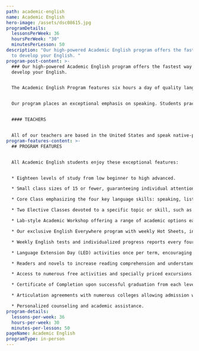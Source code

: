 ```yaml
---
path: academic-english
name: Academic English
hero-image: /assets/dsc08615.jpg
programDetails:
  lessonsPerWeek: 36
  hoursPerWeek: "30"
  minutesPerLesson: 50
description: "Our high-powered Academic English program offers the fastest way
  to develop your English. "
program-post-content: >-
  ### Our high-powered Academic English program offers the fastest way to
  develop your English.


  The Academic English Program features six hours a day of quality language instruction, including a core class, your choice of two electives or one premium test preparation class, and a daily academic workshop. Designed for students who plan to transfer to an American college or university, the program is suitable for any student interested in gaining English fluency as quickly as possible.


  Our program places an exceptional emphasis on speaking. Students practice speaking skills frequently in class, receiving regular guidance and correction from their instructor.


  #### TEACHERS


  All of our teachers are based in the United States and speak native-proficient level English. Every teacher has a TEFL Certificate or Master's Degree and extensive instructional experience.
program-features-content: >-
  ## PROGRAM FEATURES


  All Academic English students enjoy these exceptional features:


  * Eighteen levels of study from low beginner to high advanced.

  * Small class sizes of 15 or fewer, guaranteeing individual attention from your teacher.

  * Core Class emphasizing the four key language skills: speaking, listening, reading and writing.

  * Two Elective Classes devoted to a specific topic or skill, such as Slang, Business English, American Culture, Public Speaking, Grammar, or Composition. Or One Premium Test Preparation class to prepare for the TOEFL, SAT, or IELTS.

  * Lab-style Academic Workshop offering a range of academic options each week, including Pronunciation Clinics, Conversation Clubs, Homework Labs, Computer Labs, and more.

  * Our exclusive English Everywhere program with weekly Hot Sheets, involving your host family, activity guides and FLS staff in your learning process.

  * Weekly English tests and individualized progress reports every four weeks.

  * Language Extension Day (LED) activities once per term, encouraging students to use English in new settings and contexts.

  * Readers and novels to increase reading comprehension and understanding of American culture (for High Beginner and above).

  * Access to numerous free activities and specially priced excursions.

  * Certificate of Completion upon successful graduation from each level.

  * Articulation agreements with numerous colleges allowing admission without a TOEFL score based on completion of the designated FLS level.

  * Personalized counseling and academic assistance.
program-details:
  lessons-per-week: 36
  hours-per-week: 30
  minutes-per-lesson: 50
pageName: Academic English
programType: in-person
---
```

